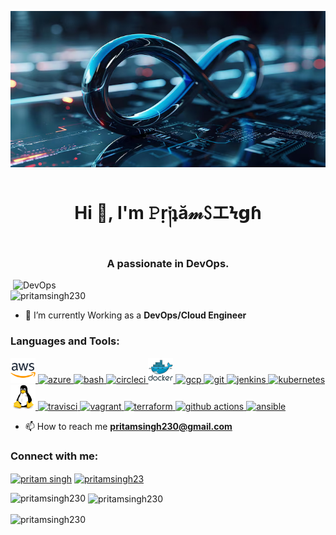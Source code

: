 <p align="center">
  <img src="https://raw.githubusercontent.com/Pritamsingh230/Pritamsingh230/main/Dev.png" alt="Logo" width="700" height="250">
</p>

<h1 align="center">Hi 👋, I'm 𝙿ṛ༏ʇă𝓂ꇙエϞ𝗴ɦ</h1>
<h3 align="center">A passionate  in DevOps.</h3>
<img align="right" alt="DevOps" width="500" src="https://miro.medium.com/v2/resize:fit:1400/1*reRpiezl3EnhtteqjoGSLw.gif">

<p align="left"> <img src="https://komarev.com/ghpvc/?username=pritamsingh230&label=Profile%20views&color=0e75b6&style=flat" alt="pritamsingh230" /> </p>

- 🌱 I’m currently Working as a **DevOps/Cloud Engineer**

<h3 align="left">Languages and Tools:</h3>
<p align="left"> 
  <a href="https://aws.amazon.com" target="_blank" rel="noreferrer"> 
    <img src="https://raw.githubusercontent.com/devicons/devicon/master/icons/amazonwebservices/amazonwebservices-original-wordmark.svg" alt="aws" width="40" height="40"/> 
  </a> 
  <a href="https://azure.microsoft.com/en-in/" target="_blank" rel="noreferrer"> 
    <img src="https://www.vectorlogo.zone/logos/microsoft_azure/microsoft_azure-icon.svg" alt="azure" width="40" height="40"/> 
  </a> 
  <a href="https://www.gnu.org/software/bash/" target="_blank" rel="noreferrer"> 
    <img src="https://www.vectorlogo.zone/logos/gnu_bash/gnu_bash-icon.svg" alt="bash" width="40" height="40"/> 
  </a> 
  <a href="https://circleci.com" target="_blank" rel="noreferrer"> 
    <img src="https://www.vectorlogo.zone/logos/circleci/circleci-icon.svg" alt="circleci" width="40" height="40"/> 
  </a> 
  <a href="https://www.docker.com/" target="_blank" rel="noreferrer"> 
    <img src="https://raw.githubusercontent.com/devicons/devicon/master/icons/docker/docker-original-wordmark.svg" alt="docker" width="40" height="40"/> 
  </a> 
  <a href="https://cloud.google.com" target="_blank" rel="noreferrer"> 
    <img src="https://www.vectorlogo.zone/logos/google_cloud/google_cloud-icon.svg" alt="gcp" width="40" height="40"/> 
  </a> 
  <a href="https://git-scm.com/" target="_blank" rel="noreferrer"> 
    <img src="https://www.vectorlogo.zone/logos/git-scm/git-scm-icon.svg" alt="git" width="40" height="40"/> 
  </a> 
  <a href="https://www.jenkins.io" target="_blank" rel="noreferrer"> 
    <img src="https://www.vectorlogo.zone/logos/jenkins/jenkins-icon.svg" alt="jenkins" width="40" height="40"/> 
  </a> 
  <a href="https://kubernetes.io" target="_blank" rel="noreferrer"> 
    <img src="https://www.vectorlogo.zone/logos/kubernetes/kubernetes-icon.svg" alt="kubernetes" width="40" height="40"/> 
  </a> 
  <a href="https://www.linux.org/" target="_blank" rel="noreferrer"> 
    <img src="https://raw.githubusercontent.com/devicons/devicon/master/icons/linux/linux-original.svg" alt="linux" width="40" height="40"/> 
  </a> 
  <a href="https://travis-ci.org" target="_blank" rel="noreferrer"> 
    <img src="https://www.vectorlogo.zone/logos/travis-ci/travis-ci-icon.svg" alt="travisci" width="40" height="40"/> 
  </a> 
  <a href="https://www.vagrantup.com/" target="_blank" rel="noreferrer"> 
    <img src="https://www.vectorlogo.zone/logos/vagrantup/vagrantup-icon.svg" alt="vagrant" width="40" height="40"/> 
  </a> 
  <a href="https://www.terraform.io/" target="_blank" rel="noreferrer"> 
    <img src="https://www.vectorlogo.zone/logos/terraformio/terraformio-icon.svg" alt="terraform" width="40" height="40"/> 
  </a>
  <a href="https://github.com/features/actions" target="_blank" rel="noreferrer"> 
    <img src="https://www.vectorlogo.zone/logos/github/github-icon.svg" alt="github actions" width="40" height="40"/> 
  </a>
  <a href="https://www.ansible.com/" target="_blank" rel="noreferrer"> 
    <img src="https://www.vectorlogo.zone/logos/ansible/ansible-icon.svg" alt="ansible" width="40" height="40"/> 
  </a>
</p>

- 📫 How to reach me **pritamsingh230@gmail.com**
<h3 align="left">Connect with me:</h3>
<p align="left">
<a href="https://fb.com/pritam singh" target="blank"><img align="center" src="https://raw.githubusercontent.com/rahuldkjain/github-profile-readme-generator/master/src/images/icons/Social/facebook.svg" alt="pritam singh" height="30" width="40" /></a>
<a href="https://instagram.com/pritamsingh23" target="blank"><img align="center" src="https://raw.githubusercontent.com/rahuldkjain/github-profile-readme-generator/master/src/images/icons/Social/instagram.svg" alt="pritamsingh23" height="30" width="40" /></a>
</p>

<p><img align="left" src="https://github-readme-stats.vercel.app/api/top-langs?username=pritamsingh230&show_icons=true&locale=en&layout=compact" alt="pritamsingh230" /></p>

<p>&nbsp;<img align="center" src="https://github-readme-stats.vercel.app/api?username=pritamsingh230&show_icons=true&locale=en" alt="pritamsingh230" /></p>

<p><img align="center" src="https://github-readme-streak-stats.herokuapp.com/?user=pritamsingh230&" alt="pritamsingh230" /></p>
